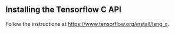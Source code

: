 ## Installing the Tensorflow C API
Follow the instructions at <https://www.tensorflow.org/install/lang_c>. 
